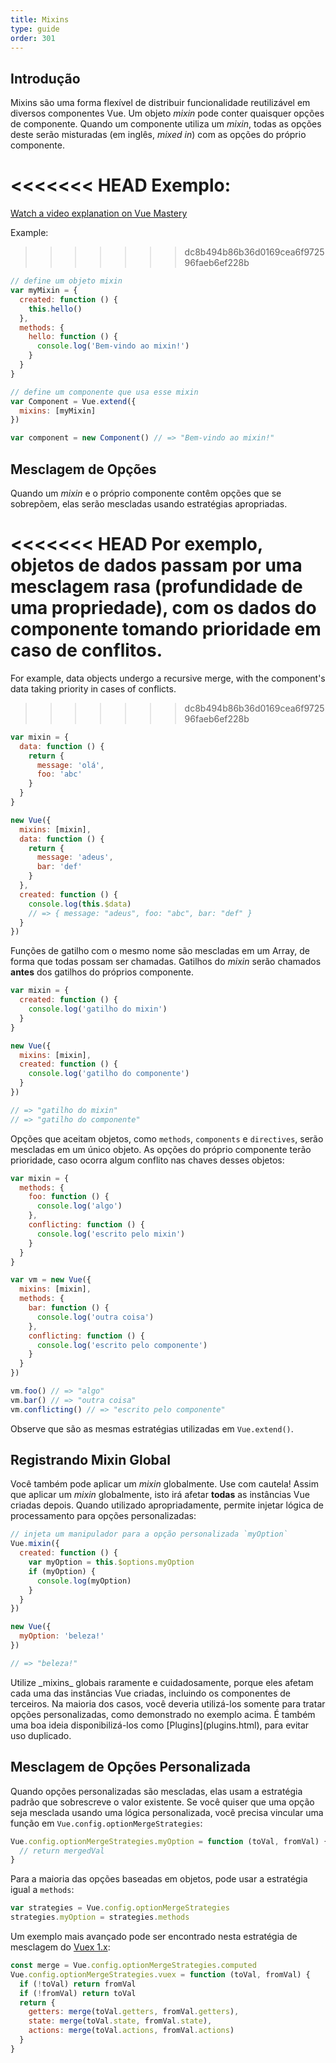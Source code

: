 ```yaml
---
title: Mixins
type: guide
order: 301
---
```


## Introdução

Mixins são uma forma flexível de distribuir funcionalidade reutilizável em diversos componentes Vue. Um objeto _mixin_ pode conter quaisquer opções de componente. Quando um componente utiliza um _mixin_, todas as opções deste serão misturadas (em inglês, _mixed in_) com as opções do próprio componente.

<<<<<<< HEAD
Exemplo:
=======
<div class="vue-mastery"><a href="https://www.vuemastery.com/courses/next-level-vue/mixins" target="_blank" rel="noopener" title="Mixins Tutorial">Watch a video explanation on Vue Mastery</a></div>

Example:
>>>>>>> dc8b494b86b36d0169cea6f972596faeb6ef228b

``` js
// define um objeto mixin
var myMixin = {
  created: function () {
    this.hello()
  },
  methods: {
    hello: function () {
      console.log('Bem-vindo ao mixin!')
    }
  }
}

// define um componente que usa esse mixin
var Component = Vue.extend({
  mixins: [myMixin]
})

var component = new Component() // => "Bem-vindo ao mixin!"
```

## Mesclagem de Opções

Quando um _mixin_ e o próprio componente contêm opções que se sobrepõem, elas serão mescladas usando estratégias apropriadas.

<<<<<<< HEAD
Por exemplo, objetos de dados passam por uma mesclagem rasa (profundidade de uma propriedade), com os dados do componente tomando prioridade em caso de conflitos. 
=======
For example, data objects undergo a recursive merge, with the component's data taking priority in cases of conflicts.
>>>>>>> dc8b494b86b36d0169cea6f972596faeb6ef228b

``` js
var mixin = {
  data: function () {
    return {
      message: 'olá',
      foo: 'abc'
    }
  }
}

new Vue({
  mixins: [mixin],
  data: function () {
    return {
      message: 'adeus',
      bar: 'def'
    }
  },
  created: function () {
    console.log(this.$data)
    // => { message: "adeus", foo: "abc", bar: "def" }
  }
})
```

Funções de gatilho com o mesmo nome são mescladas em um Array, de forma que todas possam ser chamadas. Gatilhos do _mixin_ serão chamados **antes** dos gatilhos do próprios componente.

``` js
var mixin = {
  created: function () {
    console.log('gatilho do mixin')
  }
}

new Vue({
  mixins: [mixin],
  created: function () {
    console.log('gatilho do componente')
  }
})

// => "gatilho do mixin"
// => "gatilho do componente"
```

Opções que aceitam objetos, como `methods`, `components` e `directives`, serão mescladas em um único objeto. As opções do próprio componente terão prioridade, caso ocorra algum conflito nas chaves desses objetos:

``` js
var mixin = {
  methods: {
    foo: function () {
      console.log('algo')
    },
    conflicting: function () {
      console.log('escrito pelo mixin')
    }
  }
}

var vm = new Vue({
  mixins: [mixin],
  methods: {
    bar: function () {
      console.log('outra coisa')
    },
    conflicting: function () {
      console.log('escrito pelo componente')
    }
  }
})

vm.foo() // => "algo"
vm.bar() // => "outra coisa"
vm.conflicting() // => "escrito pelo componente"
```

Observe que são as mesmas estratégias utilizadas em `Vue.extend()`.

## Registrando Mixin Global

Você também pode aplicar um _mixin_ globalmente. Use com cautela! Assim que aplicar um _mixin_ globalmente, isto irá afetar **todas** as instâncias Vue criadas depois. Quando utilizado apropriadamente, permite injetar lógica de processamento para opções personalizadas:

``` js
// injeta um manipulador para a opção personalizada `myOption`
Vue.mixin({
  created: function () {
    var myOption = this.$options.myOption
    if (myOption) {
      console.log(myOption)
    }
  }
})

new Vue({
  myOption: 'beleza!'
})

// => "beleza!"
```

<p class="tip">Utilize _mixins_ globais raramente e cuidadosamente, porque eles afetam cada uma das instâncias Vue criadas, incluindo os componentes de terceiros. Na maioria dos casos, você deveria utilizá-los somente para tratar opções personalizadas, como demonstrado no exemplo acima. É também uma boa ideia disponibilizá-los como [Plugins](plugins.html), para evitar uso duplicado.</p>

## Mesclagem de Opções Personalizada

Quando opções personalizadas são mescladas, elas usam a estratégia padrão que sobrescreve o valor existente. Se você quiser que uma opção seja mesclada usando uma lógica personalizada, você precisa vincular uma função em `Vue.config.optionMergeStrategies`:

``` js
Vue.config.optionMergeStrategies.myOption = function (toVal, fromVal) {
  // return mergedVal
}
```

Para a maioria das opções baseadas em objetos, pode usar a estratégia igual a `methods`:

``` js
var strategies = Vue.config.optionMergeStrategies
strategies.myOption = strategies.methods
```

Um exemplo mais avançado pode ser encontrado nesta estratégia de mesclagem do [Vuex 1.x](https://github.com/vuejs/vuex):

``` js
const merge = Vue.config.optionMergeStrategies.computed
Vue.config.optionMergeStrategies.vuex = function (toVal, fromVal) {
  if (!toVal) return fromVal
  if (!fromVal) return toVal
  return {
    getters: merge(toVal.getters, fromVal.getters),
    state: merge(toVal.state, fromVal.state),
    actions: merge(toVal.actions, fromVal.actions)
  }
}
```
